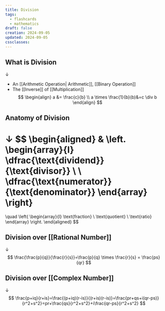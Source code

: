 ```yaml
---
title: Division
tags:
  - flashcards
  - mathematics
draft: false
creation: 2024-09-05
updated: 2024-09-05
cssclasses:
---
```

## What is Division
↓
- An [[Arithmetic Operation| Arithmetic]], [[Binary Operation]] 
- The [[Inverse]] of [[Multiplication]]
$$
\begin{align}
a &= \frac{c}{b} \\
a \times \frac{1}{b}(b)&=c \div b 
\end{align}
$$

## Anatomy of Division
↓
$$
\begin{aligned}
&
\left.
\begin{array}{l}
\dfrac{\text{dividend}}{\text{divisor}} \\
\\
\dfrac{\text{numerator}}{\text{denominator}}
\end{array}
\right\}
=
\quad
\left\{
\begin{array}{l}
\text{fraction} \\
\text{quotient} \\
\text{ratio}
\end{array}
\right.
\end{aligned}
$$

## Division over [[Rational Number]]
↓
$$
\frac{\frac{p}{q}}{\frac{r}{s}}=\frac{p}{q} \times \frac{r}{s} = \frac{ps}{qr}
$$

## Division over [[Complex Number]]
↓
$$
\frac{p+iq}{r+is}=\frac{(p+iq)(r-is)}{(r+is)(r-is)}=\frac{pr+qs+i(qr-ps)}{r^2+s^2}=pr+\frac{qs}{r^2+s^2}+i\frac{qr-ps}{r^2+s^2}
$$
